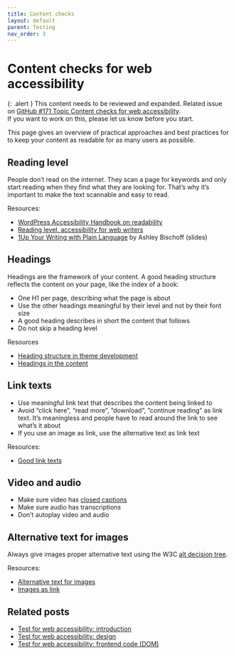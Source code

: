 ```yaml
---
title: Content checks
layout: default
parent: Testing
nav_order: 3
---
```


# Content checks for web accessibility

{: .alert }
This content needs to be reviewed and expanded.
Related issue on [GitHub #171 Topic Content checks for web accessibility](https://github.com/wpaccessibility/wp-a11y-docs/issues/171).    
If you want to work on this, please let us know before you start.

This page gives an overview of practical approaches and best practices for to keep your content as readable for as many users as possible.

## Reading level

People don’t read on the internet. They scan a page for keywords and only start reading when they  find what they are looking for. That’s why it’s important to make the text scannable and easy to read.

Resources:

- [WordPress Accessibility Handbook on readability](https://make.wordpress.org/accessibility/handbook/best-practices/content/readability/)
- [Reading level, accessibility for web writers](http://4syllables.com.au/articles/accessibility-writers-reading/)
- [1Up Your Writing with Plain Language](http://www.handcoding.com/presentations/plainwriting/) by Ashley Bischoff (slides)

## Headings

Headings are the framework of your content. A good heading structure reflects the content on your page, like the index of a book:

- One H1 per page, describing what the page is about
- Use the other headings meaningful by their level and not by their font size
- A good heading describes in short the content that follows
- Do not skip a heading level

Resources

- [Heading structure in theme development](https://make.wordpress.org/accessibility/handbook/best-practices/markup/heading-structure-in-theme-development/)
- [Headings in the content](https://make.wordpress.org/accessibility/handbook/best-practices/content/using-headings-in-content/)

## Link texts

- Use meaningful link text that describes the content being linked to
- Avoid “click here”, “read more”, ”download”, ”continue reading” as link text. It’s meaningless and people have to read around the link to see what’s it about
- If you use an image as link, use the alternative text as link text

Resources:

- [Good link texts](https://make.wordpress.org/accessibility/handbook/best-practices/content/good-link-texts/)

## Video and audio

- Make sure video has [closed captions](https://gaming.stackexchange.com/questions/57243/whats-the-difference-between-closed-captions-and-subtitles-in-portal)
- Make sure audio has transcriptions
- Don’t autoplay video and audio

## Alternative text for images

Always give images proper alternative text using the W3C [alt decision tree](https://gaming.stackexchange.com/questions/57243/whats-the-difference-between-closed-captions-and-subtitles-in-portal).

Resources:

- [Alternative text for images](https://make.wordpress.org/accessibility/handbook/best-practices/content/alternative-text-for-images/)
- [Images as link](https://make.wordpress.org/accessibility/handbook/best-practices/content/good-link-texts/#images-as-link)

## Related posts

- [Test for web accessibility: introduction](https://make.wordpress.org/accessibility/handbook/best-practices/test-for-web-accessibility/)
- [Test for web accessibility: design](https://make.wordpress.org/accessibility/handbook/test-for-web-accessibility-design/)
- [Test for web accessibility: frontend code (DOM)](https://make.wordpress.org/accessibility/handbook/best-practices/test-for-web-accessibility/test-for-web-accessibility-frontend-code/)
